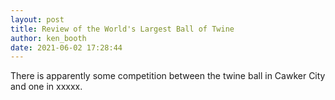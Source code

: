 ```yaml
---
layout: post
title: Review of the World's Largest Ball of Twine
author: ken_booth
date: 2021-06-02 17:28:44
---
```

There is apparently some competition between the twine ball in Cawker City and one in xxxxx.